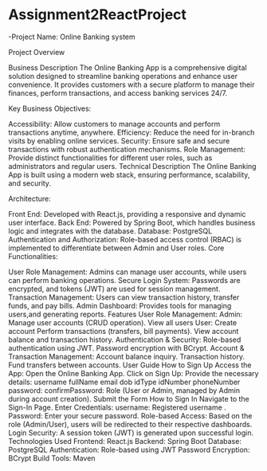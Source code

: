 # Assignment2ReactProject


-Project Name: Online Banking system

Project Overview

Business Description
The Online Banking App is a comprehensive digital solution designed to streamline banking operations and enhance user convenience.
It provides customers with a secure platform to manage their finances, perform transactions, and access banking services 24/7.

Key Business Objectives:

Accessibility: Allow customers to manage accounts and perform transactions anytime, anywhere.
Efficiency: Reduce the need for in-branch visits by enabling online services.
Security: Ensure safe and secure transactions with robust authentication mechanisms.
Role Management: Provide distinct functionalities for different user roles, such as administrators and regular users.
Technical Description
The Online Banking App is built using a modern web stack, ensuring performance, scalability, and security.

Architecture:

Front End: Developed with React.js, providing a responsive and dynamic user interface.
Back End: Powered by Spring Boot, which handles business logic and integrates with the database.
Database: PostgreSQL 
Authentication and Authorization: Role-based access control (RBAC) is implemented to differentiate between Admin and User roles.
Core Functionalities:

User Role Management: Admins can manage user accounts, while users can perform banking operations.
Secure Login System: Passwords are encrypted, and tokens (JWT) are used for session management.
Transaction Management: Users can view transaction history, transfer funds, and pay bills.
Admin Dashboard: Provides tools for managing users,and generating reports.
Features
User Role Management:
Admin:
Manage user accounts (CRUD operation).
View all users
User:
Create account
Perform transactions (transfers, bill payments).
View account balance and transaction history.
Authentication & Security:
Role-based authentication using JWT.
Password encryption with BCrypt.
Account & Transaction Management:
Account balance inquiry.
Transaction history.
Fund transfers between accounts.
User Guide
How to Sign Up
Access the App: Open the Online Banking App.
Click on Sign Up:
Provide the necessary details:
username
    fullName
    email
    dob
    idType
    idNumber
    phoneNumber
    password: 
    confirmPassword: 
Role (User or Admin, managed by Admin during account creation).
Submit the Form
How to Sign In
Navigate to the Sign-In Page.
Enter Credentials:
username: Registered username .
Password: Enter your secure password.
Role-based Access:
Based on the role (Admin/User), users will be redirected to their respective dashboards.
Login Security: A session token (JWT) is generated upon successful login.
Technologies Used
Frontend: React.js
Backend: Spring Boot
Database: PostgreSQL
Authentication: Role-based using JWT
Password Encryption: BCrypt
Build Tools: Maven








